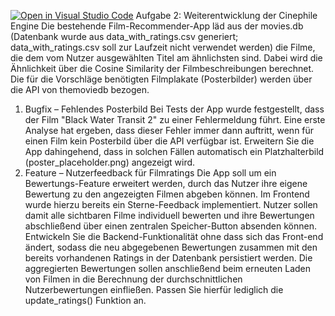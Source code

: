 [![Open in Visual Studio Code](https://classroom.github.com/assets/open-in-vscode-2e0aaae1b6195c2367325f4f02e2d04e9abb55f0b24a779b69b11b9e10269abc.svg)](https://classroom.github.com/online_ide?assignment_repo_id=19925684&assignment_repo_type=AssignmentRepo)
Aufgabe 2: Weiterentwicklung der Cinephile Engine
Die bestehende Film-Recommender-App läd aus der movies.db (Datenbank wurde aus data_with_ratings.csv generiert; data_with_ratings.csv soll zur Laufzeit nicht verwendet werden) die Filme, die dem vom Nutzer ausgewählten Titel am ähnlichsten sind. Dabei wird die Ähnlichkeit über die Cosine Similarity der Filmbeschreibungen berechnet. Die für die Vorschläge benötigten Filmplakate (Posterbilder) werden über die API von themoviedb bezogen.
1.	Bugfix – Fehlendes Posterbild
Bei Tests der App wurde festgestellt, dass der Film "Black Water Transit 2" zu einer Fehlermeldung führt. Eine erste Analyse hat ergeben, dass dieser Fehler immer dann auftritt, wenn für einen Film kein Posterbild über die API verfügbar ist. Erweitern Sie die App dahingehend, dass in solchen Fällen automatisch ein Platzhalterbild (poster_placeholder.png) angezeigt wird.
2.	Feature – Nutzerfeedback für Filmratings
Die App soll um ein Bewertungs-Feature erweitert werden, durch das Nutzer ihre eigene Bewertung zu den angezeigten Filmen abgeben können. Im Frontend wurde hierzu bereits ein Sterne-Feedback implementiert. Nutzer sollen damit alle sichtbaren Filme individuell bewerten und ihre Bewertungen abschließend über einen zentralen Speicher-Button absenden können. Entwickeln Sie die Backend-Funktionalität ohne dass sich das Front-end ändert, sodass die neu abgegebenen Bewertungen zusammen mit den bereits vorhandenen Ratings in der Datenbank persistiert werden. Die aggregierten Bewertungen sollen anschließend beim erneuten Laden von Filmen in die Berechnung der durchschnittlichen Nutzerbewertungen einfließen. Passen Sie hierfür lediglich die update_ratings() Funktion an.
